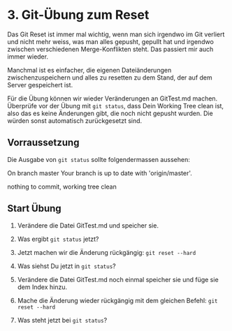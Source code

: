 # 3. Git-Übung zum Reset #

Das Git Reset ist immer mal wichtig, wenn man sich irgendwo im Git verliert und nicht mehr weiss, was man alles gepusht, gepullt hat und irgendwo zwischen verschiedenen Merge-Konflikten steht. Das passiert mir auch immer wieder. 

Manchmal ist es einfacher, die eigenen Dateiänderungen zwischenzuspeichern und alles zu resetten zu dem Stand, der auf dem Server gespeichert ist. 

Für die Übung können wir wieder Veränderungen an GitTest.md machen. Überprüfe vor der Übung mit `git status`, dass Dein Working Tree clean ist, also das es keine Änderungen gibt, die noch nicht gepusht wurden. Die würden sonst automatisch zurückgesetzt sind.

## Vorraussetzung ##

Die Ausgabe von `git status` sollte folgendermassen aussehen:

On branch master
Your branch is up to date with 'origin/master'.

nothing to commit, working tree clean


## Start Übung ## 

1. Verändere die Datei GitTest.md und speicher sie.

2. Was ergibt `git status` jetzt?

3. Jetzt machen wir die Änderung rückgängig: `git reset --hard`

4. Was siehst Du jetzt in `git status`?

5. Verändere die Datei GitTest.md noch einmal speicher sie und füge sie dem Index hinzu.

6. Mache die Änderung wieder rückgängig mit dem gleichen Befehl: `git reset --hard` 

7. Was steht jetzt bei `git status`?
